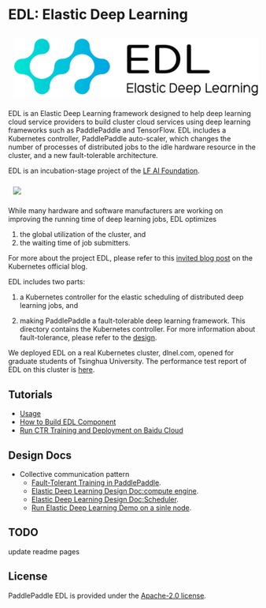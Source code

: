 # EDL: Elastic Deep Learning

<img src="https://github.com/elasticdeeplearning/artwork/blob/master/horizontal/color/edl-horizontal-color.png" width="500" style="display:inline;vertical-align:middle;padding:2%">

EDL is an Elastic Deep Learning framework designed to help deep learning cloud service providers to build cluster cloud services using deep learning frameworks such as PaddlePaddle and TensorFlow. EDL includes a Kubernetes controller, PaddlePaddle auto-scaler, which changes the number of processes of distributed jobs to the idle hardware resource in the cluster, and a new fault-tolerable architecture.

EDL is an incubation-stage project of the [LF AI Foundation](https://lfai.foundation).

<img src="https://github.com/lfai/artwork/blob/master/lfai-project-badge/incubation/color/lfai-projectlogos_incubation-color.png"  width="200" style="display:inline;vertical-align:middle;padding:2%">

While many hardware and software manufacturers are working on
improving the running time of deep learning jobs, EDL optimizes

1. the global utilization of the cluster, and
1. the waiting time of job submitters.

For more about the project EDL, please refer to this [invited blog
post](https://kubernetes.io/blog/2017/12/paddle-paddle-fluid-elastic-learning/)
on the Kubernetes official blog.

EDL includes two parts:

1. a Kubernetes controller for the elastic scheduling of distributed
   deep learning jobs, and

1. making PaddlePaddle a fault-tolerable deep learning framework.
   This directory contains the Kubernetes controller.  For more
   information about fault-tolerance, please refer to the
   [design](./doc/fault_tolerance.md).

We deployed EDL on a real Kubernetes cluster, dlnel.com, opened for
graduate students of Tsinghua University.  The performance test report
of EDL on this cluster is
[here](https://github.com/PaddlePaddle/cloud/blob/develop/doc/edl/experiment/README.md).

## Tutorials

- [Usage](./doc/usage.md)
- [How to Build EDL Component](./doc/build.md)
- [Run CTR Training and Deployment on Baidu Cloud](./example/ctr/deploy_ctr_on_baidu_cloud_cn.rst)

## Design Docs
- Collective communication pattern
  -  [Fault-Tolerant Training in PaddlePaddle](./doc/fault_tolerance.md).
  -  [Elastic Deep Learning Design Doc:compute engine](./doc/edl_collective_design_doc.md).
  -  [Elastic Deep Learning Design Doc:Scheduler](./doc/edl_design_doc.md).
  -  [Run Elastic Deep Learning Demo on a sinle node](./doc/collective_demo.md).

## TODO

update readme pages

## License

PaddlePaddle EDL is provided under the [Apache-2.0 license](LICENSE).
